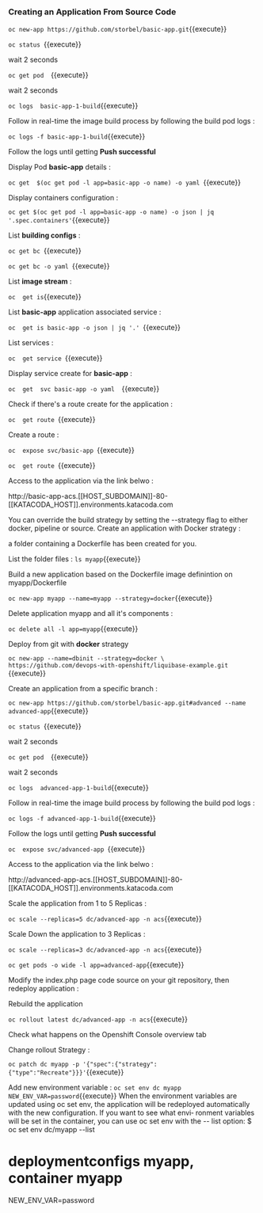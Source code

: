 ### Creating an Application From Source Code

`oc new-app https://github.com/storbel/basic-app.git`{{execute}}

`oc status `{{execute}}

wait 2 seconds

`oc get pod  `{{execute}}

wait 2 seconds

`oc logs  basic-app-1-build`{{execute}}

Follow in real-time the image build process by following the build pod logs :


`oc logs -f basic-app-1-build`{{execute}}

Follow the logs until getting **Push successful**



Display Pod **basic-app** details :

`oc get  $(oc get pod -l app=basic-app -o name) -o yaml `{{execute}}


Display containers configuration :

`oc get $(oc get pod -l app=basic-app -o name) -o json | jq '.spec.containers'`{{execute}}

List **building configs** :

`oc get bc `{{execute}}

`oc get bc -o yaml `{{execute}}

List **image stream** :

`oc  get is`{{execute}}

List **basic-app** application associated service :

`oc  get is basic-app -o json | jq '.' `{{execute}}


List services :

`oc  get service `{{execute}}

Display service create for **basic-app** :

`oc  get  svc basic-app -o yaml  `{{execute}}

Check if there's a route create for the application :

`oc  get route `{{execute}}

Create a route :

`oc  expose svc/basic-app `{{execute}}




`oc  get route `{{execute}}

Access to the application via the link belwo :


http://basic-app-acs.[[HOST_SUBDOMAIN]]-80-[[KATACODA_HOST]].environments.katacoda.com


You can override the build strategy by setting the --strategy flag to either docker, pipeline or source.
Create an application with Docker strategy :


a folder containing a Dockerfile has been created for you.

List the folder files :
`ls myapp`{{execute}}

Build a new application based on the Dockerfile image definintion on myapp/Dockerfile

`oc new-app myapp --name=myapp --strategy=docker`{{execute}}

Delete application myapp and all it's components :

`oc delete all -l app=myapp`{{execute}}

Deploy from git with **docker** strategy

`oc new-app --name=dbinit --strategy=docker \
 https://github.com/devops-with-openshift/liquibase-example.git `{{execute}}
 
 
Create an application from a specific branch :

`oc new-app https://github.com/storbel/basic-app.git#advanced --name advanced-app`{{execute}}

`oc status `{{execute}}

wait 2 seconds

`oc get pod  `{{execute}}

wait 2 seconds

`oc logs  advanced-app-1-build`{{execute}}

Follow in real-time the image build process by following the build pod logs :


`oc logs -f advanced-app-1-build`{{execute}}

Follow the logs until getting **Push successful**

`oc  expose svc/advanced-app `{{execute}}

Access to the application via the link belwo :

http://advanced-app-acs.[[HOST_SUBDOMAIN]]-80-[[KATACODA_HOST]].environments.katacoda.com


Scale the application from 1 to 5 Replicas :


`oc scale --replicas=5 dc/advanced-app -n acs`{{execute}}


Scale Down the application to 3 Replicas :

`oc scale --replicas=3 dc/advanced-app -n acs`{{execute}}


`oc get pods -o wide -l app=advanced-app`{{execute}}

Modify the index.php page code source on  your git repository, then redeploy application :


Rebuild the application

`oc rollout latest dc/advanced-app -n acs`{{execute}}

Check what happens on the Openshift Console overview tab

Change rollout Strategy :

`oc patch dc myapp -p '{"spec":{"strategy":{"type":"Recreate"}}}'`{{execute}}

Add new environment variable : 
`oc set env dc myapp NEW_ENV_VAR=password`{{execute}}
When the environment variables are updated using oc set env, the application will
be redeployed automatically with the new configuration. If you want to see what envi‐
ronment variables will be set in the container, you can use oc set env with the --
list option:
$ oc set env dc/myapp --list
# deploymentconfigs myapp, container myapp
NEW_ENV_VAR=password